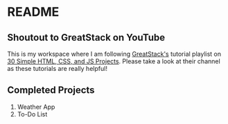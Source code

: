 # README

## Shoutout to GreatStack on YouTube

This is my workspace where I am following [GreatStack's](https://www.youtube.com/@GreatStackDev) tutorial playlist on [30 Simple HTML, CSS, and JS Projects](https://www.youtube.com/watch?v=MIYQR-Ybrn4&list=PLjwm_8O3suyOgDS_Z8AWbbq3zpCmR-WE9). Please take a look at their channel as these tutorials are really helpful!

## Completed Projects

1. Weather App
2. To-Do List
